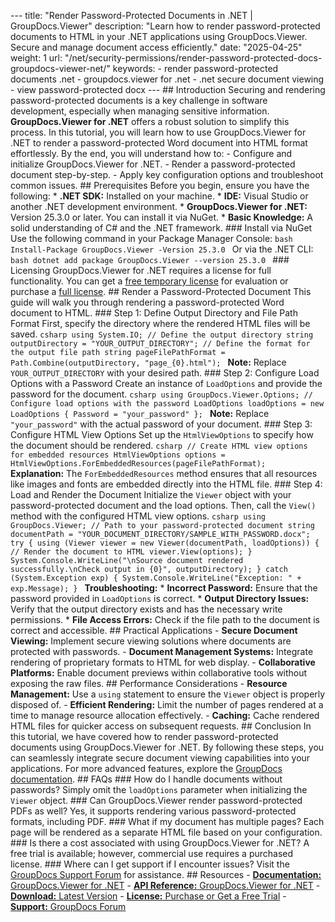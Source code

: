 --- title: "Render Password-Protected Documents in .NET | GroupDocs.Viewer" description: "Learn how to render password-protected documents to HTML in your .NET applications using GroupDocs.Viewer. Secure and manage document access efficiently." date: "2025-04-25" weight: 1 url: "/net/security-permissions/render-password-protected-docs-groupdocs-viewer-net/" keywords: - render password-protected documents .net - groupdocs.viewer for .net - .net secure document viewing - view password-protected docx --- ## Introduction Securing and rendering password-protected documents is a key challenge in software development, especially when managing sensitive information. **GroupDocs.Viewer for .NET** offers a robust solution to simplify this process. In this tutorial, you will learn how to use GroupDocs.Viewer for .NET to render a password-protected Word document into HTML format effortlessly. By the end, you will understand how to: - Configure and initialize GroupDocs.Viewer for .NET. - Render a password-protected document step-by-step. - Apply key configuration options and troubleshoot common issues. ## Prerequisites Before you begin, ensure you have the following: *   **.NET SDK:** Installed on your machine. *   **IDE:** Visual Studio or another .NET development environment. *   **GroupDocs.Viewer for .NET:** Version 25.3.0 or later. You can install it via NuGet. *   **Basic Knowledge:** A solid understanding of C# and the .NET framework. ### Install via NuGet Use the following command in your Package Manager Console: ```bash Install-Package GroupDocs.Viewer -Version 25.3.0 ``` Or via the .NET CLI: ```bash dotnet add package GroupDocs.Viewer --version 25.3.0 ``` ### Licensing GroupDocs.Viewer for .NET requires a license for full functionality. You can get a [free temporary license](https://purchase.groupdocs.com/temporary-license/) for evaluation or purchase a [full license](https://purchase.groupdocs.com/buy). ## Render a Password-Protected Document This guide will walk you through rendering a password-protected Word document to HTML. ### Step 1: Define Output Directory and File Path Format First, specify the directory where the rendered HTML files will be saved. ```csharp using System.IO; // Define the output directory string outputDirectory = "YOUR_OUTPUT_DIRECTORY"; // Define the format for the output file path string pageFilePathFormat = Path.Combine(outputDirectory, "page_{0}.html"); ``` **Note:** Replace `YOUR_OUTPUT_DIRECTORY` with your desired path. ### Step 2: Configure Load Options with a Password Create an instance of `LoadOptions` and provide the password for the document. ```csharp using GroupDocs.Viewer.Options; // Configure load options with the password LoadOptions loadOptions = new LoadOptions { Password = "your_password" }; ``` **Note:** Replace `"your_password"` with the actual password of your document. ### Step 3: Configure HTML View Options Set up the `HtmlViewOptions` to specify how the document should be rendered. ```csharp // Create HTML view options for embedded resources HtmlViewOptions options = HtmlViewOptions.ForEmbeddedResources(pageFilePathFormat); ``` **Explanation:** The `ForEmbeddedResources` method ensures that all resources like images and fonts are embedded directly into the HTML file. ### Step 4: Load and Render the Document Initialize the `Viewer` object with your password-protected document and the load options. Then, call the `View()` method with the configured HTML view options. ```csharp using GroupDocs.Viewer; // Path to your password-protected document string documentPath = "YOUR_DOCUMENT_DIRECTORY/SAMPLE_WITH_PASSWORD.docx"; try { using (Viewer viewer = new Viewer(documentPath, loadOptions)) { // Render the document to HTML viewer.View(options); } System.Console.WriteLine("\nSource document rendered successfully.\nCheck output in {0}", outputDirectory); } catch (System.Exception exp) { System.Console.WriteLine("Exception: " + exp.Message); } ``` **Troubleshooting:** *   **Incorrect Password:** Ensure that the password provided in `LoadOptions` is correct. *   **Output Directory Issues:** Verify that the output directory exists and has the necessary write permissions. *   **File Access Errors:** Check if the file path to the document is correct and accessible. ## Practical Applications -   **Secure Document Viewing:** Implement secure viewing solutions where documents are protected with passwords. -   **Document Management Systems:** Integrate rendering of proprietary formats to HTML for web display. -   **Collaborative Platforms:** Enable document previews within collaborative tools without exposing the raw files. ## Performance Considerations -   **Resource Management:** Use a `using` statement to ensure the `Viewer` object is properly disposed of. -   **Efficient Rendering:** Limit the number of pages rendered at a time to manage resource allocation effectively. -   **Caching:** Cache rendered HTML files for quicker access on subsequent requests. ## Conclusion In this tutorial, we have covered how to render password-protected documents using GroupDocs.Viewer for .NET. By following these steps, you can seamlessly integrate secure document viewing capabilities into your applications. For more advanced features, explore the [GroupDocs documentation](https://docs.groupdocs.com/viewer/net/). ## FAQs ### How do I handle documents without passwords? Simply omit the `loadOptions` parameter when initializing the `Viewer` object. ### Can GroupDocs.Viewer render password-protected PDFs as well? Yes, it supports rendering various password-protected formats, including PDF. ### What if my document has multiple pages? Each page will be rendered as a separate HTML file based on your configuration. ### Is there a cost associated with using GroupDocs.Viewer for .NET? A free trial is available; however, commercial use requires a purchased license. ### Where can I get support if I encounter issues? Visit the [GroupDocs Support Forum](https://forum.groupdocs.com/c/viewer/9) for assistance. ## Resources - [**Documentation:** GroupDocs.Viewer for .NET](https://docs.groupdocs.com/viewer/net/) - [**API Reference:** GroupDocs.Viewer for .NET](https://reference.groupdocs.com/viewer/net/) - [**Download:** Latest Version](https://releases.groupdocs.com/viewer/net/) - [**License:** Purchase or Get a Free Trial](https://purchase.groupdocs.com/buy) - [**Support:** GroupDocs Forum](https://forum.groupdocs.com/c/viewer/9)
